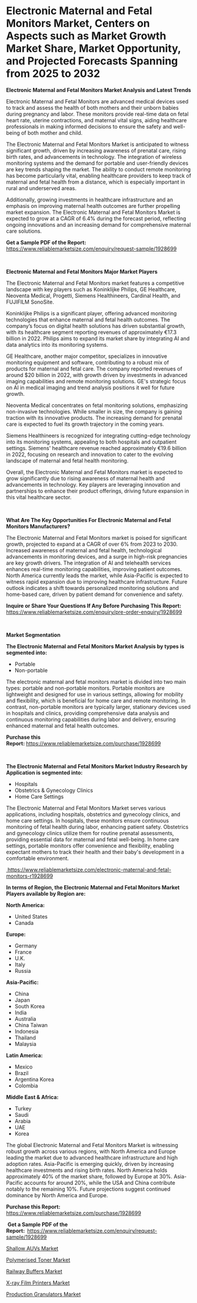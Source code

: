 <p><h1>Electronic Maternal and Fetal Monitors Market, Centers on Aspects such as Market Growth Market Share, Market Opportunity, and Projected Forecasts Spanning from 2025 to 2032</h1></p><p><strong>Electronic Maternal and Fetal Monitors Market Analysis and Latest Trends</strong></p>
<p><p>Electronic Maternal and Fetal Monitors are advanced medical devices used to track and assess the health of both mothers and their unborn babies during pregnancy and labor. These monitors provide real-time data on fetal heart rate, uterine contractions, and maternal vital signs, aiding healthcare professionals in making informed decisions to ensure the safety and well-being of both mother and child.</p><p>The Electronic Maternal and Fetal Monitors Market is anticipated to witness significant growth, driven by increasing awareness of prenatal care, rising birth rates, and advancements in technology. The integration of wireless monitoring systems and the demand for portable and user-friendly devices are key trends shaping the market. The ability to conduct remote monitoring has become particularly vital, enabling healthcare providers to keep track of maternal and fetal health from a distance, which is especially important in rural and underserved areas.</p><p>Additionally, growing investments in healthcare infrastructure and an emphasis on improving maternal health outcomes are further propelling market expansion. The Electronic Maternal and Fetal Monitors Market is expected to grow at a CAGR of 6.4% during the forecast period, reflecting ongoing innovations and an increasing demand for comprehensive maternal care solutions.</p></p>
<p><strong>Get a Sample PDF of the Report:&nbsp;</strong> <a href="https://www.reliablemarketsize.com/enquiry/request-sample/1928699?utm_campaign=1932&utm_medium=2&utm_source=Github&utm_content=ia&utm_term=29032025&utm_id=electronic-maternal-and-fetal-monitors">https://www.reliablemarketsize.com/enquiry/request-sample/1928699</a></p>
<p>&nbsp;</p>
<p><strong>Electronic Maternal and Fetal Monitors Major Market Players</strong></p>
<p><p>The Electronic Maternal and Fetal Monitors market features a competitive landscape with key players such as Koninklijke Philips, GE Healthcare, Neoventa Medical, Progetti, Siemens Healthineers, Cardinal Health, and FUJIFILM SonoSite.</p><p>Koninklijke Philips is a significant player, offering advanced monitoring technologies that enhance maternal and fetal health outcomes. The company’s focus on digital health solutions has driven substantial growth, with its healthcare segment reporting revenues of approximately €17.3 billion in 2022. Philips aims to expand its market share by integrating AI and data analytics into its monitoring systems.</p><p>GE Healthcare, another major competitor, specializes in innovative monitoring equipment and software, contributing to a robust mix of products for maternal and fetal care. The company reported revenues of around $20 billion in 2022, with growth driven by investments in advanced imaging capabilities and remote monitoring solutions. GE's strategic focus on AI in medical imaging and trend analysis positions it well for future growth.</p><p>Neoventa Medical concentrates on fetal monitoring solutions, emphasizing non-invasive technologies. While smaller in size, the company is gaining traction with its innovative products. The increasing demand for prenatal care is expected to fuel its growth trajectory in the coming years.</p><p>Siemens Healthineers is recognized for integrating cutting-edge technology into its monitoring systems, appealing to both hospitals and outpatient settings. Siemens' healthcare revenue reached approximately €19.6 billion in 2022, focusing on research and innovation to cater to the evolving landscape of maternal and fetal health monitoring.</p><p>Overall, the Electronic Maternal and Fetal Monitors market is expected to grow significantly due to rising awareness of maternal health and advancements in technology. Key players are leveraging innovation and partnerships to enhance their product offerings, driving future expansion in this vital healthcare sector.</p></p>
<p>&nbsp;</p>
<p><strong>What Are The Key Opportunities For Electronic Maternal and Fetal Monitors Manufacturers?</strong></p>
<p><p>The Electronic Maternal and Fetal Monitors market is poised for significant growth, projected to expand at a CAGR of over 6% from 2023 to 2030. Increased awareness of maternal and fetal health, technological advancements in monitoring devices, and a surge in high-risk pregnancies are key growth drivers. The integration of AI and telehealth services enhances real-time monitoring capabilities, improving patient outcomes. North America currently leads the market, while Asia-Pacific is expected to witness rapid expansion due to improving healthcare infrastructure. Future outlook indicates a shift towards personalized monitoring solutions and home-based care, driven by patient demand for convenience and safety.</p></p>
<p><strong>Inquire or Share Your Questions If Any Before Purchasing This Report:</strong> <a href="https://www.reliablemarketsize.com/enquiry/pre-order-enquiry/1928699?utm_campaign=1932&utm_medium=2&utm_source=Github&utm_content=ia&utm_term=29032025&utm_id=electronic-maternal-and-fetal-monitors">https://www.reliablemarketsize.com/enquiry/pre-order-enquiry/1928699</a></p>
<p>&nbsp;</p>
<p><strong>Market Segmentation</strong></p>
<p><strong>The Electronic Maternal and Fetal Monitors Market Analysis by types is segmented into:</strong></p>
<p><ul><li>Portable</li><li>Non-portable</li></ul></p>
<p><p>The electronic maternal and fetal monitors market is divided into two main types: portable and non-portable monitors. Portable monitors are lightweight and designed for use in various settings, allowing for mobility and flexibility, which is beneficial for home care and remote monitoring. In contrast, non-portable monitors are typically larger, stationary devices used in hospitals and clinics, providing comprehensive data analysis and continuous monitoring capabilities during labor and delivery, ensuring enhanced maternal and fetal health outcomes.</p></p>
<p><strong>Purchase this Report:&nbsp;</strong><a href="https://www.reliablemarketsize.com/purchase/1928699?utm_campaign=1932&utm_medium=2&utm_source=Github&utm_content=ia&utm_term=29032025&utm_id=electronic-maternal-and-fetal-monitors">https://www.reliablemarketsize.com/purchase/1928699</a></p>
<p>&nbsp;</p>
<p><strong>The Electronic Maternal and Fetal Monitors Market Industry Research by Application is segmented into:</strong></p>
<p><ul><li>Hospitals</li><li>Obstetrics & Gynecology Clinics</li><li>Home Care Settings</li></ul></p>
<p><p>The Electronic Maternal and Fetal Monitors Market serves various applications, including hospitals, obstetrics and gynecology clinics, and home care settings. In hospitals, these monitors ensure continuous monitoring of fetal health during labor, enhancing patient safety. Obstetrics and gynecology clinics utilize them for routine prenatal assessments, providing essential data for maternal and fetal well-being. In home care settings, portable monitors offer convenience and flexibility, enabling expectant mothers to track their health and their baby's development in a comfortable environment.</p></p>
<p><a href="https://www.reliablemarketsize.com/electronic-maternal-and-fetal-monitors-r1928699?utm_campaign=1932&utm_medium=2&utm_source=Github&utm_content=ia&utm_term=29032025&utm_id=electronic-maternal-and-fetal-monitors">&nbsp;https://www.reliablemarketsize.com/electronic-maternal-and-fetal-monitors-r1928699</a></p>
<p><strong>In terms of Region, the Electronic Maternal and Fetal Monitors Market Players available by Region are:</strong></p>
<p>
    <p> <strong> North America: </strong>
        <ul>
            <li>United States</li>
            <li>Canada</li>
        </ul>
        </p> 
    <p> <strong> Europe: </strong>
        <ul>
            <li>Germany</li>
            <li>France</li>
            <li>U.K.</li>
            <li>Italy</li>
            <li>Russia</li>
        </ul>
        </p> 
    <p> <strong> Asia-Pacific: </strong>
        <ul>
            <li>China</li>
            <li>Japan</li>
            <li>South Korea</li>
            <li>India</li>
            <li>Australia</li>
            <li>China Taiwan</li>
            <li>Indonesia</li>
            <li>Thailand</li>
            <li>Malaysia</li>
        </ul>
        </p> 
    <p> <strong> Latin America: </strong>
        <ul>
            <li>Mexico</li>
            <li>Brazil</li>
            <li>Argentina Korea</li>
            <li>Colombia</li>
        </ul>
        </p> 
    <p> <strong> Middle East & Africa: </strong>
        <ul>
            <li>Turkey</li>
            <li>Saudi</li>
            <li>Arabia</li>
            <li>UAE</li>
            <li>Korea</li>
        </ul>
    </p>
    </p>
<p><p>The global Electronic Maternal and Fetal Monitors Market is witnessing robust growth across various regions, with North America and Europe leading the market due to advanced healthcare infrastructure and high adoption rates. Asia-Pacific is emerging quickly, driven by increasing healthcare investments and rising birth rates. North America holds approximately 40% of the market share, followed by Europe at 30%. Asia-Pacific accounts for around 20%, while the USA and China contribute notably to the remaining 10%. Future projections suggest continued dominance by North America and Europe.</p></p>
<p><strong>Purchase this Report: </strong><a href="https://www.reliablemarketsize.com/purchase/1928699?utm_campaign=1932&utm_medium=2&utm_source=Github&utm_content=ia&utm_term=29032025&utm_id=electronic-maternal-and-fetal-monitors">https://www.reliablemarketsize.com/purchase/1928699</a></p>
<p>&nbsp;<strong>Get a Sample PDF of the Report:&nbsp;&nbsp;</strong><a href="https://www.reliablemarketsize.com/enquiry/request-sample/1928699?utm_campaign=1932&utm_medium=2&utm_source=Github&utm_content=ia&utm_term=29032025&utm_id=electronic-maternal-and-fetal-monitors">https://www.reliablemarketsize.com/enquiry/request-sample/1928699</a></p>
<p><strong></strong></p>
<p><p><a href="https://github.com/benasjuettk3/Market-Research-Report-List-1/blob/main/shallow-auvs-market.md?utm_campaign=1932&utm_medium=2&utm_source=Github&utm_content=ia&utm_term=29032025&utm_id=electronic-maternal-and-fetal-monitors">Shallow AUVs Market</a></p><p><a href="https://github.com/cingozascard/Market-Research-Report-List-1/blob/main/polymerised-toner-market.md?utm_campaign=1932&utm_medium=2&utm_source=Github&utm_content=ia&utm_term=29032025&utm_id=electronic-maternal-and-fetal-monitors">Polymerised Toner Market</a></p><p><a href="https://github.com/ardgenoud/Market-Research-Report-List-1/blob/main/railway-buffers-market.md?utm_campaign=1932&utm_medium=2&utm_source=Github&utm_content=ia&utm_term=29032025&utm_id=electronic-maternal-and-fetal-monitors">Railway Buffers Market</a></p><p><a href="https://github.com/airitaursela/Market-Research-Report-List-1/blob/main/x-ray-film-printers-market.md?utm_campaign=1932&utm_medium=2&utm_source=Github&utm_content=ia&utm_term=29032025&utm_id=electronic-maternal-and-fetal-monitors">X-ray Film Printers Market</a></p><p><a href="https://github.com/gauldvikerm6/Market-Research-Report-List-1/blob/main/production-granulators-market.md?utm_campaign=1932&utm_medium=2&utm_source=Github&utm_content=ia&utm_term=29032025&utm_id=electronic-maternal-and-fetal-monitors">Production Granulators Market</a></p></p>